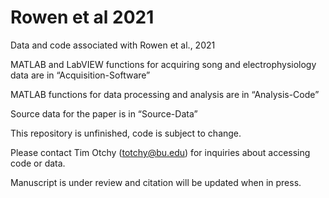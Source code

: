 # Rowen et al 2021
Data and code associated with Rowen et al., 2021

MATLAB and LabVIEW functions for acquiring song and electrophysiology data are in “Acquisition-Software”

MATLAB functions for data processing and analysis are in “Analysis-Code”

Source data for the paper is in “Source-Data”

This repository is unfinished, code is subject to change.

Please contact Tim Otchy (totchy@bu.edu) for inquiries about accessing code or data.

Manuscript is under review and citation will be updated when in press.